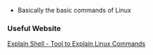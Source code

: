 - Basically the basic commands of Linux

### Useful Website

[Explain Shell - Tool to Explain Linux Commands](https://explainshell.com/)